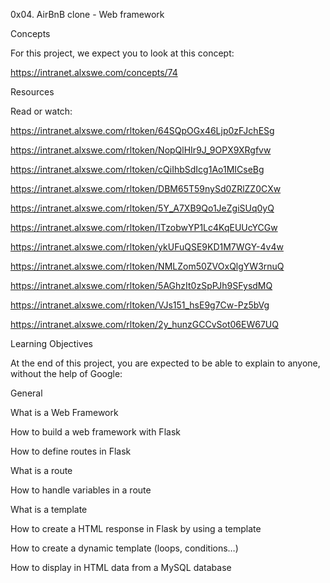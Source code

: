 0x04. AirBnB clone - Web framework

Concepts

For this project, we expect you to look at this concept:

https://intranet.alxswe.com/concepts/74

Resources

Read or watch:

https://intranet.alxswe.com/rltoken/64SQpOGx46Ljp0zFJchESg

https://intranet.alxswe.com/rltoken/NopQlHIr9J_9OPX9XRgfvw

https://intranet.alxswe.com/rltoken/cQiIhbSdIcg1Ao1MICseBg

https://intranet.alxswe.com/rltoken/DBM65T59nySd0ZRlZZ0CXw

https://intranet.alxswe.com/rltoken/5Y_A7XB9Qo1JeZgiSUq0yQ

https://intranet.alxswe.com/rltoken/ITzobwYP1Lc4KqEUUcYCGw

https://intranet.alxswe.com/rltoken/ykUFuQSE9KD1M7WGY-4v4w

https://intranet.alxswe.com/rltoken/NMLZom50ZVOxQlgYW3rnuQ

https://intranet.alxswe.com/rltoken/5AGhzIt0zSpPJh9SFysdMQ

https://intranet.alxswe.com/rltoken/VJs151_hsE9g7Cw-Pz5bVg

https://intranet.alxswe.com/rltoken/2y_hunzGCCvSot06EW67UQ

Learning Objectives

At the end of this project, you are expected to be able to explain to anyone, without the help of Google:

General

What is a Web Framework

How to build a web framework with Flask

How to define routes in Flask

What is a route

How to handle variables in a route

What is a template

How to create a HTML response in Flask by using a template

How to create a dynamic template (loops, conditions…)

How to display in HTML data from a MySQL database
